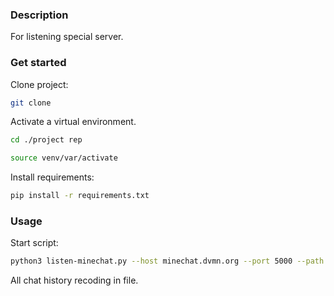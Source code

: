 ### Description

For listening special server.

### Get started

Clone project:
```bash
git clone 
```
Activate a virtual environment.

```bash 
cd ./project rep
```
```bash
source venv/var/activate
```
Install requirements:
```bash
pip install -r requirements.txt
```

### Usage

Start script:

```bash
python3 listen-minechat.py --host minechat.dvmn.org --port 5000 --path chat_log.txt
```

All chat history recoding in file.